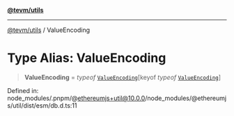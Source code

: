[**@tevm/utils**](../README.md)

***

[@tevm/utils](../globals.md) / ValueEncoding

# Type Alias: ValueEncoding

> **ValueEncoding** = *typeof* [`ValueEncoding`](../variables/ValueEncoding.md)\[keyof *typeof* [`ValueEncoding`](../variables/ValueEncoding.md)\]

Defined in: node\_modules/.pnpm/@ethereumjs+util@10.0.0/node\_modules/@ethereumjs/util/dist/esm/db.d.ts:11
